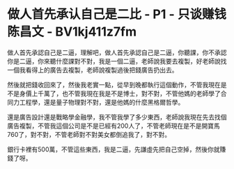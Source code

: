 # 做人首先承认自己是二比 - P1 - 只谈赚钱陈昌文 - BV1kj411z7fm

做人首先承認自己是二逼，理解吧，做人首先承認自己是二逼，你聽課，你不承認你是二逼，你來聽什麼課對不對，我是一個二逼，老師說我要去複製，好老師說找一個我看得上的廣告去複製，老師說複製過後把錢廣告扔出去。

然後就把錢收回來了，然後我老實一點，從早到晚都執行這個動作，不管我現在是不是身價上千萬了，也不管我現在我是不是博士，對不對，不管他媽的老師學了合同力工程學，還是量子物理對不對，還是他媽的什麼黑格爾哲學。

還是廣告設計還是戰略學金融學，我不管我學了多少東西，老師說我現在先去找個廣告複製，不管我這個公司是不是已經有200人了，不管老師現在是不是開寶馬760了，對不對，不管老師對不對美女都倒追我了，對不對。

銀行卡裡有500萬，不管這些東西，我是二逼，先謙虛先把自己空掉，然後你就賺錢了呀。